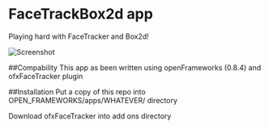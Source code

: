 FaceTrackBox2d app
=============
Playing hard with FaceTracker and Box2d!


![Screenshot](https://raw.github.com/donundeen/objectcrowdsourcer/master/Nov%2016%20Meetup/eight/FaceMetMuseum/FaceMetMuseum.png)

##Compability
This app as been written using openFrameworks (0.8.4) and ofxFaceTracker plugin

##Installation
Put a copy of this repo into OPEN_FRAMEWORKS/apps/WHATEVER/  directory

Download ofxFaceTracker into add ons directory





